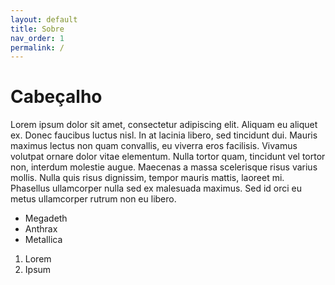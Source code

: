 ```yaml
---
layout: default
title: Sobre
nav_order: 1
permalink: /
---
```


# Cabeçalho

Lorem ipsum dolor sit amet, consectetur adipiscing elit. Aliquam eu aliquet ex. Donec faucibus luctus nisl. In at lacinia libero, sed tincidunt dui. Mauris maximus lectus non quam convallis, eu viverra eros facilisis. Vivamus volutpat ornare dolor vitae elementum. Nulla tortor quam, tincidunt vel tortor non, interdum molestie augue. Maecenas a massa scelerisque risus varius mollis. Nulla quis risus dignissim, tempor mauris mattis, laoreet mi. Phasellus ullamcorper nulla sed ex malesuada maximus. Sed id orci eu metus ullamcorper rutrum non eu libero.

- Megadeth
- Anthrax
- Metallica

1. Lorem
2. Ipsum
